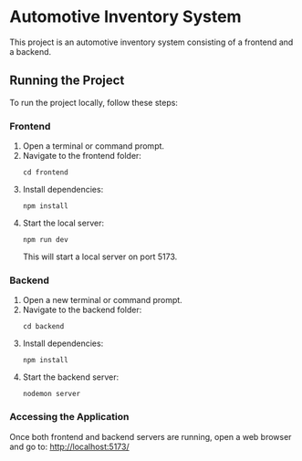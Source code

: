 # Automotive Inventory System

This project is an automotive inventory system consisting of a frontend and a backend.

## Running the Project

To run the project locally, follow these steps:

### Frontend

1. Open a terminal or command prompt.
2. Navigate to the frontend folder:
    ```
    cd frontend
    ```
3. Install dependencies:
    ```
    npm install
    ```
4. Start the local server:
    ```
    npm run dev
    ```
   This will start a local server on port 5173.

### Backend

1. Open a new terminal or command prompt.
2. Navigate to the backend folder:
    ```
    cd backend
    ```
3. Install dependencies:
    ```
    npm install
    ```
4. Start the backend server:
    ```
    nodemon server
    ```

### Accessing the Application

Once both frontend and backend servers are running, open a web browser and go to:
[http://localhost:5173/](http://localhost:5173/)
